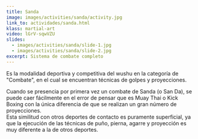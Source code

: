 ```yaml
---
title: Sanda
image: images/activities/sanda/activity.jpg
link_to: actividades/sanda.html
klass: martial-art
video: lGrV-sqwVZU
slides:
  - images/activities/sanda/slide-1.jpg
  - images/activities/sanda/slide-2.jpg
excerpt: Sistema de combate completo
---
```

<p>Es la modalidad deportiva y competitiva del wushu en la categoría de
"Combate", en el cual se encuentran técnicas de golpes y proyecciones.</p>

<p>Cuando se presencia por primera vez un combate de Sanda (o San Da), se puede caer
fácilmente en el error de pensar que es Muay Thai o Kick Boxing con la única
diferencia de que se realizan un gran número de proyecciones.<br />
Esta similitud con otros deportes de contacto es puramente superficial, ya que la ejecución de
las técnicas de puño, pierna, agarre y proyección es muy diferente a la de otros
deportes.</p>
